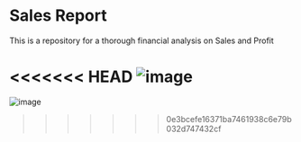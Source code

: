 # Sales Report

This is a repository for a thorough financial analysis on Sales and Profit

<<<<<<< HEAD
![image](https://user-images.githubusercontent.com/123709536/219876379-677685a9-4701-4a3e-b908-0d199c515151.png)
=======
![image](https://user-images.githubusercontent.com/123709536/220196787-29f64ca3-b694-4bad-955c-4bafc9631392.png)
>>>>>>> 0e3bcefe16371ba7461938c6e79b032d747432cf
